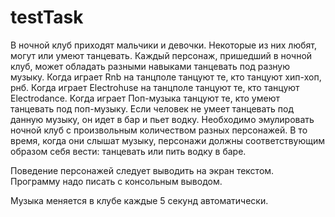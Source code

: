 # testTask
В ночной клуб приходят мальчики и девочки. Некоторые из них любят, могут или умеют танцевать. Каждый персонаж, пришедший в ночной клуб, может обладать разными навыками танцевать под разную музыку. Когда играет Rnb на танцполе танцуют те, кто танцуют хип-хоп, рнб. Когда играет Electrohuse на танцполе танцуют те, кто танцуют Electrodance. Когда играет Поп-музыка танцуют те, кто умеют танцевать под поп-музыку. Если человек не умеет танцевать под данную музыку, он идет в бар и пьет водку. Необходимо эмулировать ночной клуб с произвольным количеством разных персонажей. В то время, когда они слышат музыку, персонажи должны соответствующим образом себя вести: танцевать  или пить водку в баре.

Поведение персонажей следует выводить на экран текстом. Программу надо писать с консольным выводом.

 

Музыка меняется в клубе каждые 5 секунд автоматически.
